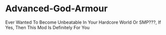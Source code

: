 # Advanced-God-Armour
Ever Wanted To Become Unbeatable In Your Hardcore World Or SMP???, If Yes, Then This Mod Is Definitely For You 
